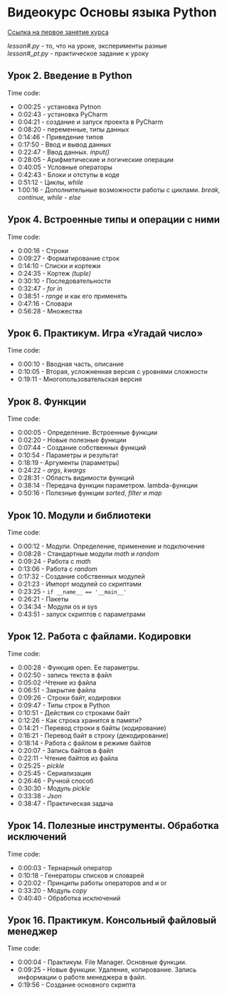 # Видеокурс Основы языка Python

[Ссылка на первое занятие курса](<https://gb.ru/chapters/6295>)

*lesson#.py* - то, что на уроке, эксперименты разные  
*lesson#_pt.py* - практическое задание к уроку

## Урок 2. Введение в Python

Time code:

- 0:00:25 - установка Pytnon
- 0:02:43 - установка PyCharm
- 0:04:21 - создание и запуск проекта в PyCharm
- 0:08:20 - переменные, типы данных
- 0:14:46 - Приведение типов
- 0:17:50 -  Ввод и вывод данных
- 0:22:47 - Ввод данных. *input()*
- 0:28:05 - Арифметические и логические операции
- 0:40:05 - Условные операторы
- 0:42:43 - Блоки и отступы в коде
- 0:51:12 - Циклы, *while*
- 1:00:16 - Дополнительные возможности работы с циклами. *break, continue, while - else*

## Урок 4. Встроенные типы и операции с ними

Time code:

- 0:00:16 - Строки
- 0:09:27 - Форматирование строк
- 0:14:10 - Списки и кортежи
- 0:24:35 - Кортеж *(tuple)*
- 0:30:10 - Последовательности
- 0:32:47 - *for in*
- 0:38:51 - *range* и как его применять
- 0:47:16 - Словари
- 0:56:28 - Множества

## Урок 6. Практикум. Игра «Угадай число»

Time code:

- 0:00:10 - Вводная часть, описание
- 0:10:05 - Вторая, усложненная версия с уровнями сложности
- 0:19:11 - Многопользовательская версия

## Урок 8. Функции

Time code:

- 0:00:05 - Определение. Встроенные функции
- 0:02:20 - Новые полезные функции
- 0:07:44 - Создание собственных функций
- 0:10:54 - Параметры и результат
- 0:18:19 - Аргументы (параметры)
- 0:24:22 - *args*, *kwargs*
- 0:28:31 - Область видимости функций
- 0:38:14 - Передача функции параметром. lambda-функции
- 0:50:16 - Полезные функции *sorted*, *filter* и *map*

## Урок 10. Модули и библиотеки

Time code:

- 0:00:12 - Модули. Определение, применение и подключение
- 0:08:28 - Стандартные модули *math* и *random*
- 0:09:24 - Работа с *math*
- 0:13:06 - Работа с *random*
- 0:17:32 - Создание собственных модулей
- 0:21:23 - Импорт модулей со скриптами
- 0:23:25 - ```if __name__ == '__main__'```
- 0:26:21 - Пакеты
- 0:34:34 - Модули os и sys
- 0:43:51 - запуск скриптов с параметрами

## Урок 12. Работа с файлами. Кодировки

Time code:

- 0:00:28 - Функция open. Ее параметры.
- 0:02:50 - запись текста в файл
- 0:05:02 -Чтение из файла
- 0:06:51 - Закрытие файла
- 0:09:26 - Строки байт, кодировки
- 0:09:47 - Типы строк в Python
- 0:10:51 - Действия со строками байт
- 0:12:26 - Как строка хранится в памяти?
- 0:14:21 - Перевод строки в байты (кодирование)
- 0:16:21 - Перевод байт в строку (декодирование)
- 0:18:14 - Работа с файлом в режиме байтов
- 0:20:07 - Запись байтов в файл
- 0:22:11 - Чтение байтов из файла
- 0:25:25 - *pickle*
- 0:25:45 - Сериализация
- 0:26:46 - Ручной способ
- 0:30:30 - Модуль *pickle*
- 0:33:38 - *Json*
- 0:38:47 - Практическая задача

## Урок 14. Полезные инструменты. Обработка исключений

Time code:

- 0:00:03 - Тернарный оператор
- 0:10:18 - Генераторы списков и словарей
- 0:20:02 - Принципы работы операторов and и or
- 0:33:20 - Модуль *copy*
- 0:40:40 - Обработка исключений

## Урок 16. Практикум. Консольный файловый менеджер

Time code:

- 0:00:04 - Практикум. File Manager. Основные функции.
- 0:09:25 - Новые функции: Удаление, копирование. Запись информации о работе менеджера в файл.
- 0:19:56 - Создание основного скрипта
